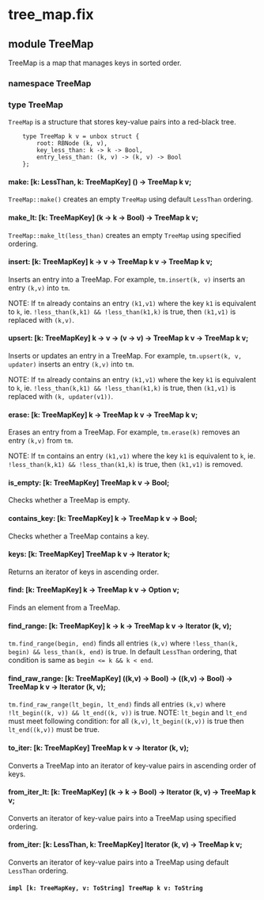 # tree_map.fix

## module TreeMap

TreeMap is a map that manages keys in sorted order.

### namespace TreeMap

### type TreeMap

`TreeMap` is a structure that stores key-value pairs into a red-black tree.

```
    type TreeMap k v = unbox struct {
        root: RBNode (k, v),
        key_less_than: k -> k -> Bool,
        entry_less_than: (k, v) -> (k, v) -> Bool
    };
```
#### make: [k: LessThan, k: TreeMapKey] () -> TreeMap k v;

`TreeMap::make()` creates an empty `TreeMap` using default `LessThan` ordering.

#### make_lt: [k: TreeMapKey] (k -> k -> Bool) -> TreeMap k v;

`TreeMap::make_lt(less_than)` creates an empty `TreeMap` using specified ordering.

#### insert: [k: TreeMapKey] k -> v -> TreeMap k v -> TreeMap k v;

Inserts an entry into a TreeMap.
For example, `tm.insert(k, v)` inserts an entry `(k,v)` into `tm`.

NOTE: If `tm` already contains an entry `(k1,v1)`
where the key `k1` is equivalent to `k`,
ie. `!less_than(k,k1) && !less_than(k1,k)` is true,
then `(k1,v1)` is replaced with `(k,v)`.

#### upsert: [k: TreeMapKey] k -> v -> (v -> v) -> TreeMap k v -> TreeMap k v;

Inserts or updates an entry in a TreeMap.
For example, `tm.upsert(k, v, updater)` inserts an entry `(k,v)` into `tm`.

NOTE: If `tm` already contains an entry `(k1,v1)`
where the key `k1` is equivalent to `k`,
ie. `!less_than(k,k1) && !less_than(k1,k)` is true,
then `(k1,v1)` is replaced with `(k, updater(v1))`.

#### erase: [k: TreeMapKey] k -> TreeMap k v -> TreeMap k v;

Erases an entry from a TreeMap.
For example, `tm.erase(k)` removes an entry `(k,v)` from `tm`.

NOTE: If `tm` contains an entry `(k1,v1)`
where the key `k1` is equivalent to `k`,
ie. `!less_than(k,k1) && !less_than(k1,k)` is true,
then `(k1,v1)` is removed.

#### is_empty: [k: TreeMapKey] TreeMap k v -> Bool;

Checks whether a TreeMap is empty.

#### contains_key: [k: TreeMapKey] k -> TreeMap k v -> Bool;

Checks whether a TreeMap contains a key.

#### keys: [k: TreeMapKey] TreeMap k v -> Iterator k;

Returns an iterator of keys in ascending order.

#### find: [k: TreeMapKey] k -> TreeMap k v -> Option v;

Finds an element from a TreeMap.

#### find_range: [k: TreeMapKey] k -> k -> TreeMap k v -> Iterator (k, v);

`tm.find_range(begin, end)` finds all entries `(k,v)`
where `!less_than(k, begin) && less_than(k, end)` is true.
In default `LessThan` ordering, that condition is same as `begin <= k && k < end`.

#### find_raw_range: [k: TreeMapKey] ((k,v) -> Bool) -> ((k,v) -> Bool) -> TreeMap k v -> Iterator (k, v);

`tm.find_raw_range(lt_begin, lt_end)` finds all entries `(k,v)`
where `!lt_begin((k, v)) && lt_end((k, v))` is true.
NOTE: `lt_begin` and `lt_end` must meet following condition:
for all `(k,v)`, `lt_begin((k,v))` is true then `lt_end((k,v))` must be true.

#### to_iter: [k: TreeMapKey] TreeMap k v -> Iterator (k, v);

Converts a TreeMap into an iterator of key-value pairs in ascending order of keys.

#### from_iter_lt: [k: TreeMapKey] (k -> k -> Bool) -> Iterator (k, v) -> TreeMap k v;

Converts an iterator of key-value pairs into a TreeMap using specified ordering.

#### from_iter: [k: LessThan, k: TreeMapKey] Iterator (k, v) -> TreeMap k v;

Converts an iterator of key-value pairs into a TreeMap using default `LessThan` ordering.

#### `impl [k: TreeMapKey, v: ToString] TreeMap k v: ToString`

